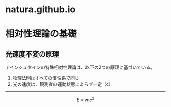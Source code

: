 <!-- MathJax 読み込み -->
<script type="text/javascript" async
  src="https://cdn.jsdelivr.net/npm/mathjax@3/es5/tex-mml-chtml.js">
</script>



# natura.github.io
# 相対性理論の基礎

## 光速度不変の原理

アインシュタインの特殊相対性理論は、以下の2つの原理に基づいている。

1. 物理法則はすべての慣性系で同じ
2. 光の速度は、観測者の運動状態によらず一定（c）

---

$$
E = mc^2
$$
